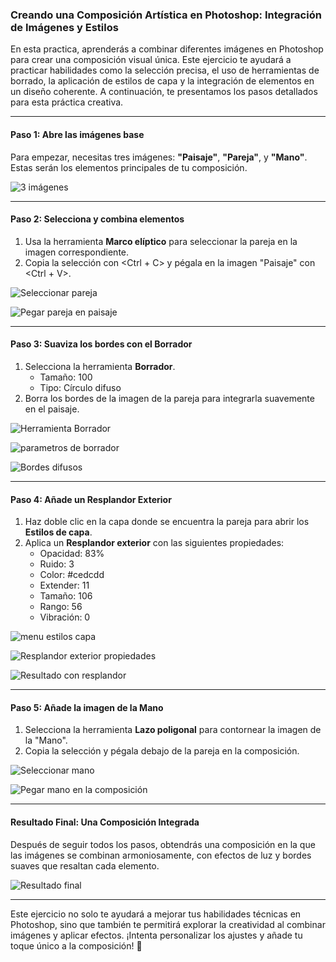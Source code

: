 ### Creando una Composición Artística en Photoshop: Integración de Imágenes y Estilos  

En esta practica, aprenderás a combinar diferentes imágenes en Photoshop para crear una composición visual única. Este ejercicio te ayudará a practicar habilidades como la selección precisa, el uso de herramientas de borrado, la aplicación de estilos de capa y la integración de elementos en un diseño coherente. A continuación, te presentamos los pasos detallados para esta práctica creativa.  

---

#### Paso 1: Abre las imágenes base  
Para empezar, necesitas tres imágenes: **"Paisaje"**, **"Pareja"**, y **"Mano"**. Estas serán los elementos principales de tu composición.  

![3 imágenes](../src/p8/3%20imagenes.png)  

---

#### Paso 2: Selecciona y combina elementos  
1. Usa la herramienta **Marco elíptico** para seleccionar la pareja en la imagen correspondiente.  
2. Copia la selección con \<Ctrl + C> y pégala en la imagen "Paisaje" con \<Ctrl + V>.  

![Seleccionar pareja](../src/p8/seleccion%20pareja.png)

![Pegar pareja en paisaje](../src/p8/pegar%20paisaje.png)  

---

#### Paso 3: Suaviza los bordes con el Borrador  
1. Selecciona la herramienta **Borrador**.  
   - Tamaño: 100  
   - Tipo: Círculo difuso  
2. Borra los bordes de la imagen de la pareja para integrarla suavemente en el paisaje.  

![Herramienta Borrador](../src/p8/borrador.png)  

![parametros de borrador](../src/p8/pincel%20difuso.png)

![Bordes difusos](../src/p8/borrado%20difuso.png)  



---

#### Paso 4: Añade un Resplandor Exterior  
1. Haz doble clic en la capa donde se encuentra la pareja para abrir los **Estilos de capa**.  
2. Aplica un **Resplandor exterior** con las siguientes propiedades:  
   - Opacidad: 83%  
   - Ruido: 3  
   - Color: #cedcdd  
   - Extender: 11  
   - Tamaño: 106  
   - Rango: 56  
   - Vibración: 0  

![menu estilos capa](../src/p8/menu%20capa%20estilos%20de%20capa%20resplandor%20exterior.png)

![Resplandor exterior propiedades](../src/p8/resplandor%20exterior.png)  

![Resultado con resplandor](../src/p8/resultado%20resplandor.png)  

---

#### Paso 5: Añade la imagen de la Mano  
1. Selecciona la herramienta **Lazo poligonal** para contornear la imagen de la "Mano".  
2. Copia la selección y pégala debajo de la pareja en la composición.  

![Seleccionar mano](../src/p8/seleccion%20mano.png)  

![Pegar mano en la composición](../src/p8/pegar%20mano.png)  

---

#### Resultado Final: Una Composición Integrada  
Después de seguir todos los pasos, obtendrás una composición en la que las imágenes se combinan armoniosamente, con efectos de luz y bordes suaves que resaltan cada elemento.  

![Resultado final](../src/p8/resultado%20final.png)  

---

Este ejercicio no solo te ayudará a mejorar tus habilidades técnicas en Photoshop, sino que también te permitirá explorar la creatividad al combinar imágenes y aplicar efectos. ¡Intenta personalizar los ajustes y añade tu toque único a la composición! 🌟  
